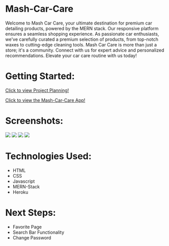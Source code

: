 # Mash-Car-Care

 Welcome to Mash Car Care, your ultimate destination for premium car detailing products, powered by the MERN stack. Our responsive platform ensures a seamless shopping experience. As passionate car enthusiasts, we've carefully curated a premium selection of products, from top-notch waxes to cutting-edge cleaning tools. Mash Car Care is more than just a store; it's a community. Connect with us for expert advice and personalized recommendations. Elevate your car care routine with us today!

# Getting Started:
[Click to view Project Planning!​](https://trello.com/b/iAu10hNb/mash-car-care)

[Click to view the Mash-Car-Care App!](https://mash-car-care-4e4010311e54.herokuapp.com/) 

# Screenshots:
<img src="https://i.imgur.com/chmRe0m.png">
<img src="https://i.imgur.com/C9H15Fx.png">
<img src="https://i.imgur.com/tLK6f8x.png">
<img src="https://i.imgur.com/JdQ66E5.png">


# Technologies Used:

 - HTML
 - CSS
 - Javascript
 - MERN-Stack
 - Heroku

# Next Steps:
- Favorite Page
- Search Bar Functionality
- Change Password
